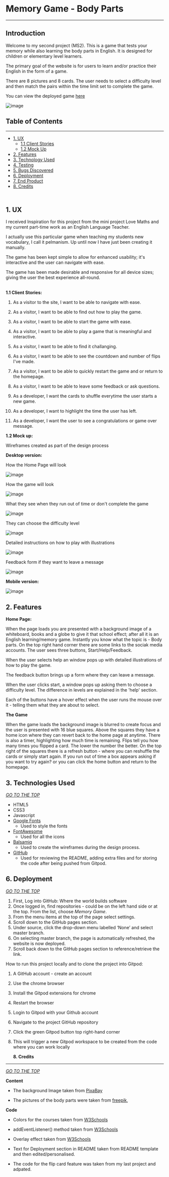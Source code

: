 # Memory Game - Body Parts
--------------------------

## Introduction 

Welcome to my second project (MS2). This is a game that tests your memory while also learning the body parts in English. It is designed for children or elementary level learners.  

The primary goal of the website is for users to learn and/or practice their English in the form of a game. 

There are 8 pictures and 8 cards. The user needs to select a difficulty level and then match the pairs within the time limit set to complete the game. 

You can view the deployed game [here](https://sirajrafique.github.io/Memory-Game/)

![image](https://user-images.githubusercontent.com/80712910/124814255-af3e9980-df5d-11eb-8c29-5e9cb55bf4ca.png)

## Table of Contents
-----------------------------------------------------------------
* [1. UX](#UX) 
    * [1.1 Client Stories](#clientstories) 
    * [1.2 Mock Up](#mockup) 
* [2. Features](#features) 
* [3. Technology Used](#technologyused) 
* [4. Testing](#testing) 
* [5. Bugs Discovered](#bugsdiscovered) 
* [6. Deployment](#deployment) 
* [7. End Product](#endproduct)
* [8. Credits](#credits) 


<a name="UX"></a>  
**1. UX**
---------

I received Inspiration for this project from the mini project Love Maths and my current part-time work as an English Language Teacher. 

I actually use this particular game when teaching my students new vocabulary, I call it pelmanism. Up until now I have just been creating it manually.  

The game has been kept simple to allow for enhanced usability; it's interactive and the user can navigate with ease.

The game has been made desirable and responsive for all device sizes; giving the user the best experience all-round. 

 <a name="clientstories"></a>           
**1.1 Client Stories:** 

1. As a visitor to the site, I want to be able to navigate with ease.
2. As a visitor, I want to be able to find out how to play the game. 
3. As a visitor, I want to be able to start the game with ease. 
4. As a visitor, I want to be able to play a game that is meaningful and interactive.
5. As a visitor, I want to be able to find it challanging. 
6. As a visitor, I want to be able to see the countdown and number of flips I've made. 
7. As a visitor, I want to be able to quickly restart the game and or return to the homepage.
8. As a visitor, I want to be able to leave some feedback or ask questions. 

9. As a developer, I want the cards to shuffle everytime the user starts a new game.
10. As a developer, I want to highlight the time the user has left. 
11. As a developer, I want the user to see a congratulations or game over message.  

<a name="mockup"></a>
**1.2 Mock up:**

Wireframes created as part of the design process 

**Desktop version:**

How the Home Page will look 

![image](https://user-images.githubusercontent.com/80712910/125191538-deddf200-e23a-11eb-933d-ec5339f4cb58.png)

How the game will look  

![image](https://user-images.githubusercontent.com/80712910/123252232-f5b6e180-d4e3-11eb-8287-bf3ce7274d2e.png)

What they see when they run out of time or don't complete the game

![image](https://user-images.githubusercontent.com/80712910/123252256-fe0f1c80-d4e3-11eb-80d4-d3854c3bf3c1.png)

They can choose the difficulty level

![image](https://user-images.githubusercontent.com/80712910/123252284-06ffee00-d4e4-11eb-8c10-750d21a8db24.png)

Detailed instructions on how to play with illustrations

![image](https://user-images.githubusercontent.com/80712910/123252311-0cf5cf00-d4e4-11eb-91b9-779e90ab3f4f.png)

Feedback form if they want to leave a message

![image](https://user-images.githubusercontent.com/80712910/123252340-141cdd00-d4e4-11eb-9353-1b27cb0018f9.png)

**Mobile version:** 

![image](https://user-images.githubusercontent.com/80712910/125191682-92df7d00-e23b-11eb-85bc-026cc1ea8305.png)


<a name="features"></a>
**2. Features**
------------

**Home Page:**

When the page loads you are presented with a background image of a whiteboard, books and a globe to give it that school effect; after all it is an English learning/memory game. 
Instantly you know what the topic is - Body parts. On the top right hand corner there are some links to the sociak media accounts. 
The user sees three buttons, Start/Help/Feedback.

When the user selects help an window pops up with detailed illustrations of how to play the game. 

The feedback button brings up a form where they can leave a message. 

When the user clicks start, a window pops up asking them to choose a difficulty level. The difference in levels are explained in the 'help' section. 

Each of the buttons have a hover effect when the user runs the mouse over it - telling them what they are about to select. 


**The Game**

When the game loads the background image is blurred to create focus and the user is presented with 16 blue squares. 
Above the squares they have a home icon where they can revert back to the home page at anytime. 
There is also a timer, highlighting how much time is remaining. 
Flips tell you how many times you flipped a card. The lower the number the better. 
On the top right of the squares there is a refresh button - where you can reshuffle the cards or simply start again. 
If you run out of time a box appears asking if you want to try again? or you can click the home button and return to the homepage. 

<a name="technologyused"></a>
**3. Technologies Used**
---------------------

[*GO TO THE TOP*](#UX) <a name="UX"></a>

* HTML5
* CSS3 
* Javascript 
* [Google Fonts](https://fonts.google.com/) 
    * Used to style the fonts 
* [FontAwesome](https://fontawesome.com/)
    * Used for all the icons
* [Balsamiq](https://balsamiq.com/)
    * Used to create the wireframes during the design process.
* [GitHub](https://github.com/SirajRafique/Memory-Game)
    * Used for reviewing the README, adding extra files and for storing the code after being pushed from Gitpod.


<a name="deployment"></a>
**6. Deployment** 
--------------

[*GO TO THE TOP*](#UX) <a name="UX"></a>

1.	First, Log into GitHub: Where the world builds software
2.	Once logged in, find repositories - could be on the left hand side or at the top. From the list, choose _Memory Game_.
3.	From the menu items at the top of the page select settings.
4.	Scroll down to the GitHub pages section.
5.	Under source, click the drop-down menu labelled ‘None’ and select master branch. 
6.	On selecting master branch, the page is automatically refreshed, the website is now deployed.
7.	Scroll back down to the GitHub pages section to reference/retrieve the link. 

How to run this project locally and to clone the project into Gitpod:

1.	A GitHub account - create an account
2.	Use the chrome browser
3.	Install the Gitpod extensions for chrome
4.	Restart the browser
5.	Login to Gitpod with your Github account
6.	Navigate to the project GitHub repository
7.	Click the green Gitpod button top right-hand corner
8.	This will trigger a new Gitpod workspace to be created from the code where you can work locally







    <a name="credits"></a>
**8. Credits** 
-----------

[*GO TO THE TOP*](#UX) <a name="UX"></a>

**Content** 

* The background Image  taken from [PixaBay](https://pixabay.com/illustrations/school-classroom-interior-board-4560861/) 

* The pictures of the body parts were taken from [freepik](https://www.freepik.com/premium-vector/human-body-parts-collection-set_3895527.htm#page=1), 

**Code**

* Colors for the courses taken from [W3Schools](https://www.w3schools.com/colors/colors_picker.asp)

* addEventListener() method taken from [W3Schools](https://www.w3schools.com/js/js_htmldom_eventlistener.asp)

* Overlay effect taken from [W3Schools](https://www.w3schools.com/howto/howto_css_overlay.asp)

* Text for Deployment section in README taken from README template and then edited/personalised.

* The code for the flip card feature was taken from my last project and adpated. 

